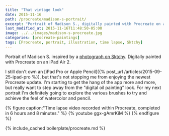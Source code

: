 ```yaml
---
title: "That vintage look"
date: 2015-11-16
path: /procreate/madison-s-portrait/
excerpt: "Portrait of Madison S., digitally painted with Procreate on an iPad."
last_modified_at: 2015-11-16T11:48:50-05:00
image: ../../images/madison-s-procreate.jpg
categories: [procreate-paintings]
tags: [Procreate, portrait, illustration, time lapse, Sktchy]
---
```


Portrait of Madison S. inspired by a [photograph on Sktchy](https://sktchy.com/clIrcc). Digitally painted with Procreate on an iPad Air 2. 

I still don't own an [iPad Pro or Apple Pencil]({% post_url /articles/2015-09-25-ipad-pro %}), but that's not stopping me from enjoying the newest Procreate update. I'm starting to get the hang of the app more and more, but really want to step away from the "digital oil painting" look. For my next portrait I'm definitely going to explore the various brushes to try and achieve the feel of watercolor and pencil.

{% figure caption:"Time lapse video recorded within Procreate, completed in 6 hours and 8 minutes." %}
{% youtube ggx-gAmrKiM %}
{% endfigure %}

{% include_cached boilerplate/procreate.md %}
